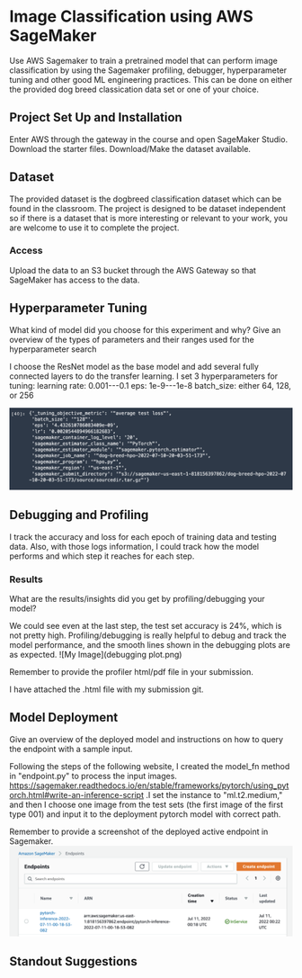 # Image Classification using AWS SageMaker

Use AWS Sagemaker to train a pretrained model that can perform image classification by using the Sagemaker profiling, debugger, hyperparameter tuning and other good ML engineering practices. This can be done on either the provided dog breed classication data set or one of your choice.

## Project Set Up and Installation
Enter AWS through the gateway in the course and open SageMaker Studio. 
Download the starter files.
Download/Make the dataset available. 

## Dataset
The provided dataset is the dogbreed classification dataset which can be found in the classroom.
The project is designed to be dataset independent so if there is a dataset that is more interesting or relevant to your work, you are welcome to use it to complete the project.

### Access
Upload the data to an S3 bucket through the AWS Gateway so that SageMaker has access to the data. 

## Hyperparameter Tuning
What kind of model did you choose for this experiment and why? Give an overview of the types of parameters and their ranges used for the hyperparameter search

I choose the ResNet model as the base model and add several fully connected layers to do the transfer learning. I set 3 hyperparameters for tuning: learning rate: 0.001---0.1 eps: 1e-9---1e-8 batch_size: either 64, 128, or 256

![plot](./best_param.png)

## Debugging and Profiling
I track the accuracy and loss for each epoch of training data and testing data. Also, with those logs information, I could track how the model performs and which step it reaches for each step.

### Results
What are the results/insights did you get by profiling/debugging your model?


We could see even at the last step, the test set accuracy is 24%, which is not pretty high. Profiling/debugging is really helpful to debug and track the model performance, and the smooth lines shown in the debugging plots are as expected.
![My Image](debugging plot.png)

Remember to provide the profiler html/pdf file in your submission.


I have attached the .html file with my submission git.


## Model Deployment
Give an overview of the deployed model and instructions on how to query the endpoint with a sample input.


Following the steps of the following website, I created the model_fn method in "endpoint.py" to process the input images. https://sagemaker.readthedocs.io/en/stable/frameworks/pytorch/using_pytorch.html#write-an-inference-script .I set the instance to "ml.t2.medium," and then I choose one image from the test sets (the first image of the first type 001) and input it to the deployment pytorch model with correct path.

Remember to provide a screenshot of the deployed active endpoint in Sagemaker.
![My Image](active_endpoint.png)


## Standout Suggestions

